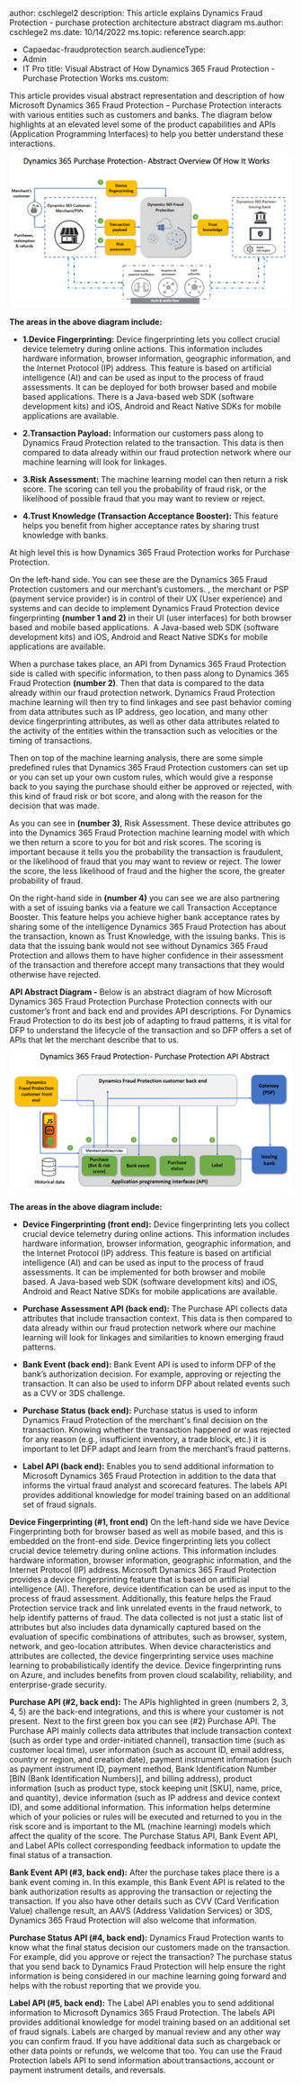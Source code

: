 author: cschlegel2
description: This article explains Dynamics Fraud Protection - purchase protection architecture abstract diagram
ms.author: cschlege2
ms.date: 10/14/2022
ms.topic: reference
search.app: 
  - Capaedac-fraudprotection
search.audienceType:
  - Admin
  - IT Pro
title: Visual Abstract of How Dynamics 365 Fraud Protection - Purchase Protection Works 
ms.custom:

This article provides visual abstract representation and description of how Microsoft Dynamics 365 Fraud Protection – Purchase Protection interacts with various entities such as customers and banks. The diagram below highlights at an elevated level some of the product capabilities and APIs (Application Programming Interfaces) to help you better understand these interactions.  


![overview diagram](media/pp-architecture-abstract1.png)

**The areas in the above diagram include:** 

- **1.Device Fingerprinting:** Device fingerprinting lets you collect crucial device telemetry during online actions. This information includes hardware information, browser information, geographic information, and the Internet Protocol (IP) address. This feature is based on artificial intelligence (AI) and can be used as input to the process of fraud assessments. It can be deployed for both browser based and mobile based applications. There is a Java-based web SDK (software development kits) and iOS, Android and React Native SDKs for mobile applications are available.

- **2.Transaction Payload:** Information our customers pass along to Dynamics Fraud Protection related to the transaction. This data is then compared to data already within our fraud protection network where our machine learning will look for linkages. 

- **3.Risk Assessment:** The machine learning model can then return a risk score. The scoring can tell you the probability of fraud risk, or the likelihood of possible fraud that you may want to review or reject. 

- **4.Trust Knowledge (Transaction Acceptance Booster):** This feature helps you benefit from higher acceptance rates by sharing trust knowledge with banks.

At high level this is how Dynamics 365 Fraud Protection works for Purchase Protection. 

On the left-hand side. You can see these are the Dynamics 365 Fraud Protection customers and our merchant’s customers. , the merchant or PSP (payment service provider) is in control of their UX (User experience) and systems and can decide to implement Dynamics Fraud Protection device fingerprinting **(number 1 and 2)** in their UI (user interfaces) for both browser based and mobile based applications.  A Java-based web SDK (software development kits) and iOS, Android and React Native SDKs for mobile applications are available. 

When a purchase takes place, an API from Dynamics 365 Fraud Protection side is called with specific information, to then pass along to Dynamics 365 Fraud Protection **(number 2)**. Then that data is compared to the data already within our fraud protection network. Dynamics Fraud Protection machine learning will then try to find linkages and see past behavior coming from data attributes such as IP address, geo location, and many other device fingerprinting attributes, as well as other data attributes related to the activity of the entities within the transaction such as velocities or the timing of transactions.  

Then on top of the machine learning analysis, there are some simple predefined rules that  Dynamics 365 Fraud Protection customers can set up or you can set up your own custom rules, which would give a response back to you saying the purchase should either be approved or rejected, with this kind of fraud risk or bot score, and along with the reason for the decision that was made.    

As you can see in **(number 3)**, Risk Assessment. These device attributes go into the Dynamics 365 Fraud Protection machine learning model with which we then return a score to you for bot and risk scores. The scoring is important because it tells you the probability the transaction is fraudulent, or the likelihood of fraud that you may want to review or reject. The lower the score, the less likelihood of fraud and the higher the score, the greater probability of fraud.  

On the right-hand side in **(number 4)** you can see we are also partnering with a set of issuing banks via a feature we call Transaction Acceptance Booster. This feature helps you achieve higher bank acceptance rates by sharing some of the intelligence Dynamics 365 Fraud Protection has about the transaction, known as Trust Knowledge, with the issuing banks.  This is data that the issuing bank would not see without Dynamics 365 Fraud Protection and allows them to have higher confidence in their assessment of the transaction and therefore accept many transactions that they would otherwise have rejected.  

 
**API Abstract Diagram -** Below is an abstract diagram of how Microsoft Dynamics 365 Fraud Protection Purchase Protection connects with our customer’s front and back end and provides API descriptions. For Dynamics Fraud Protection to do its best job of adapting to fraud patterns, it is vital for DFP to understand the lifecycle of the transaction and so DFP offers a set of APIs that let the merchant describe that to us.  
 
![API-Abstract](media/pp-architecture-api-abstract.png)
 
**The areas in the above diagram include:** 
 
- **Device Fingerprinting (front end):** Device fingerprinting lets you collect crucial device telemetry during online actions. This information includes hardware information, browser information, geographic information, and the Internet Protocol (IP) address. This feature is based on artificial intelligence (AI) and can be used as input to the process of fraud assessments. It can be implemented for both browser and mobile based. A Java-based web SDK (software development kits) and iOS, Android and React Native SDKs for mobile applications are available.
 
- **Purchase Assessment API (back end):** The Purchase API collects data attributes that include transaction context. This data is then compared to data already within our fraud protection network where our machine learning will look for linkages and similarities to known emerging fraud patterns. 

- **Bank Event (back end):** Bank Event API is used to inform DFP of the bank’s authorization decision.  For example, approving or rejecting the transaction.  It can also be used to inform DFP about related events such as a CVV or 3DS challenge. 

- **Purchase Status (back end):** Purchase status is used to inform Dynamics Fraud Protection of the merchant's final decision on the transaction. Knowing whether the transaction happened or was rejected for any reason (e.g., insufficient inventory, a trade block, etc.) it is important to let DFP adapt and learn from the merchant’s fraud patterns. 

- **Label API (back end):** Enables you to send additional information to Microsoft Dynamics 365 Fraud Protection in addition to the data that informs the virtual fraud analyst and scorecard features. The labels API provides additional knowledge for model training based on an additional set of fraud signals.


**Device Fingerprinting (#1, front end)** On the left-hand side we have Device Fingerprinting both for browser based as well as mobile based, and this is embedded on the front-end side. Device fingerprinting lets you collect crucial device telemetry during online actions. This information includes hardware information, browser information, geographic information, and the Internet Protocol (IP) address. Microsoft Dynamics 365 Fraud Protection provides a device fingerprinting feature that is based on artificial intelligence (AI). Therefore, device identification can be used as input to the process of fraud assessment. Additionally, this feature helps the Fraud Protection service track and link unrelated events in the fraud network, to help identify patterns of fraud. The data collected is not just a static list of attributes but also includes data dynamically captured based on the evaluation of specific combinations of attributes, such as browser, system, network, and geo-location attributes. When device characteristics and attributes are collected, the device fingerprinting service uses machine learning to probabilistically identify the device. Device fingerprinting runs on Azure, and includes benefits from proven cloud scalability, reliability, and enterprise-grade security.   

 

**Purchase API (#2, back end):** The APIs highlighted in green (numbers 2, 3, 4, 5) are the back-end integrations, and this is where your customer is not present.  Next to the first green box you can see (#2) Purchase API. The Purchase API mainly collects data attributes that include transaction context (such as order type and order-initiated channel), transaction time (such as customer local time), user information (such as account ID, email address, country or region, and creation date), payment instrument information (such as payment instrument ID, payment method, Bank Identification Number [BIN (Bank Identification Numbers)], and billing address), product information (such as product type, stock keeping unit [SKU], name, price, and quantity), device information (such as IP address and device context ID), and some additional information. This information helps determine which of your policies or rules will be executed and returned to you in the risk score and is important to the ML (machine learning) models which affect the quality of the score. The Purchase Status API, Bank Event API, and Label APIs collect corresponding feedback information to update the final status of a transaction. 

**Bank Event API (#3, back end):** After the purchase takes place there is a bank event coming in. In this example, this Bank Event API is related to the bank authorization results as approving the transaction or rejecting the transaction. If you also have other details such as CVV (Card Verification Value) challenge result, an AAVS (Address Validation Services) or 3DS, Dynamics 365 Fraud Protection will also welcome that information. 

**Purchase Status API (#4, back end):** Dynamics Fraud Protection wants to know what the final status decision our customers made on the transaction. For example, did you approve or reject the transaction? The purchase status that you send back to Dynamics Fraud Protection will help ensure the right information is being considered in our machine learning going forward and helps with the robust reporting that we provide you. 

**Label API (#5, back end):** The Label API enables you to send additional information to Microsoft Dynamics 365 Fraud Protection. The labels API provides additional knowledge for model training based on an additional set of fraud signals. Labels are charged by manual review and any other way you can confirm fraud. If you have additional data such as chargeback or other data points or refunds, we welcome that too. You can use the Fraud Protection labels API to send information about transactions, account or payment instrument details, and reversals. 

 
